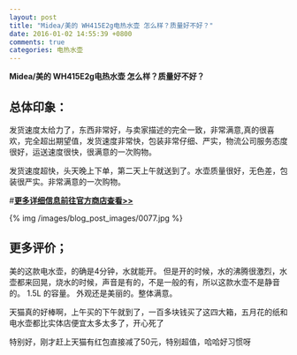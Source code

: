 ```yaml
---
layout: post
title: "Midea/美的 WH415E2g电热水壶 怎么样？质量好不好？"
date: 2016-01-02 14:55:39 +0800
comments: true
categories: 电热水壶
---
```


**Midea/美的 WH415E2g电热水壶 怎么样？质量好不好？**

## 总体印象：

发货速度太给力了，东西非常好，与卖家描述的完全一致，非常满意,真的很喜欢，完全超出期望值，发货速度非常快，包装非常仔细、严实，物流公司服务态度很好，运送速度很快，很满意的一次购物。

发货速度超快，头天晚上下单，第二天上午就送到了。水壶质量很好，无色差，包装很严实。非常满意的一次购物。

#[**更多详细信息前往官方商店查看>>**](http://redirect.simba.taobao.com/rd?w=unionnojs&f=http%3A%2F%2Fai.taobao.com%2Fauction%2Fedetail.htm%3Fe%3DBrzXiocPDRG6k0Or%252B%252BH4tE6NlCR0m5xmpvhC2iAi0c2LltG5xFicOdXrTUTgh9sMDPIwxrc30rgx5xFFx04TddwPqZtsoXfgqLKJiCwc7I6msqdEeVczj3nayBoLCgTwXiecsi3INrdSsXBVDCkUrQ%253D%253D%26ptype%3D100010%26from%3Dbasic&k=5ccfdb950740ca16&c=un&b=alimm_0&p=mm_109581374_12296429_46532450)

<!--More-->

{% img /images/blog_post_images/0077.jpg %}

## 更多评价；

美的这款电水壶，的确是4分钟，水就能开。 但是开的时候，水的沸腾很激烈，水壶都来回晃，烧水的时候，声音是有的，不是一般的有，所以这款水壶不是静音的。 1.5L 的容量。 外观还是美丽的。整体满意。

天猫真的好棒啊，上午买的下午就到了，一百多块钱买了这四大箱，五月花的纸和电水壶都比实体店便宜太多太多了，开心死了

特别好，刚才赶上天猫有红包直接减了50元，特别超值，哈哈好习惯呀